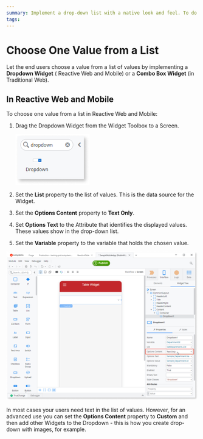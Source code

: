 ```yaml
---
summary: Implement a drop-down list with a native look and feel. To do this, use Dropdown Widget in Mobile and Reactive Web Apps.
tags:
---
```


# Choose One Value from a List

Let the end users choose a value from a list of values by implementing a **Dropdown Widget** ( Reactive Web and Mobile) or a **Combo Box Widget** (in Traditional Web).

## In Reactive Web and Mobile

To choose one value from a list in Reactive Web and Mobile:

1. Drag the Dropdown Widget from the Widget Toolbox to a Screen.
    
    ![Dropdown in Service Studio Toolbar](images/dropdown-widget.png?width=260)

1. Set the **List** property to the list of values. This is the data source for the Widget.
1. Set the **Options Content** property to **Text Only**. 
1. Set **Options Text** to the Attribute that identifies the displayed values. These values show in the drop-down list.
1. Set the **Variable** property to the variable that holds the chosen value.

![Dropdown in a Mobile App](images/dropdown-combo-mobile-reactive.png?width=750)

In most cases your users need text in the list of values. However, for an advanced use you can set the **Options Content** property to **Custom** and then add other Widgets to the Dropdown - this is how you create drop-down with images, for example. 
